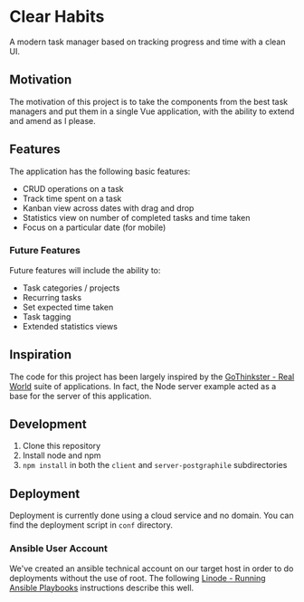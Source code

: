 # Clear Habits

A modern task manager based on tracking progress and time with a clean UI.

## Motivation

The motivation of this project is to take the components from the best task managers and put them in a single Vue application, with the ability to extend and amend as I please.

## Features

The application has the following basic features:

- CRUD operations on a task
- Track time spent on a task
- Kanban view across dates with drag and drop
- Statistics view on number of completed tasks and time taken
- Focus on a particular date (for mobile)

### Future Features

Future features will include the ability to:

- Task categories / projects
- Recurring tasks
- Set expected time taken
- Task tagging
- Extended statistics views

## Inspiration

The code for this project has been largely inspired by the [GoThinkster - Real World](https://github.com/gothinkster/realworld) suite of applications. In fact, the Node server example acted as a base for the server of this application.

## Development

1. Clone this repository
2. Install node and npm
3. `npm install` in both the `client` and `server-postgraphile` subdirectories

## Deployment

Deployment is currently done using a cloud service and no domain. You can find the deployment script in `conf` directory.

### Ansible User Account

We've created an ansible technical account on our target host in order to do deployments without the use of root. The following [Linode - Running Ansible Playbooks](https://www.linode.com/docs/applications/configuration-management/running-ansible-playbooks/) instructions describe this well.
